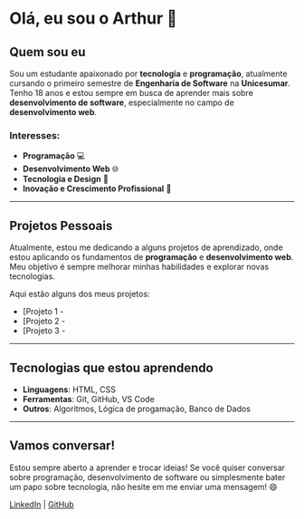 
# Olá, eu sou o Arthur 👋

## Quem sou eu

Sou um estudante apaixonado por **tecnologia** e **programação**, atualmente cursando o primeiro semestre de **Engenharia de Software** na **Unicesumar**. Tenho 18 anos e estou sempre em busca de aprender mais sobre **desenvolvimento de software**, especialmente no campo de **desenvolvimento web**.

### Interesses:
- **Programação** 💻
- **Desenvolvimento Web** 🌐
- **Tecnologia e Design** 🎨
- **Inovação e Crescimento Profissional** 🚀

---

## Projetos Pessoais

Atualmente, estou me dedicando a alguns projetos de aprendizado, onde estou aplicando os fundamentos de **programação** e **desenvolvimento web**. Meu objetivo é sempre melhorar minhas habilidades e explorar novas tecnologias.

Aqui estão alguns dos meus projetos:

- [Projeto 1 - 
- [Projeto 2 - 
- [Projeto 3 - 

---

## Tecnologias que estou aprendendo

- **Linguagens**: HTML, CSS
- **Ferramentas**: Git, GitHub, VS Code
- **Outros**: Algoritmos, Lógica de progamação, Banco de Dados

---

## Vamos conversar!

Estou sempre aberto a aprender e trocar ideias! Se você quiser conversar sobre programação, desenvolvimento de software ou simplesmente bater um papo sobre tecnologia, não hesite em me enviar uma mensagem! 😄

[LinkedIn](https://www.linkedin.com/in/arthur-tanaka-78aa95334/) | [GitHub](https://github.com/Arthurtanaka)

